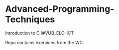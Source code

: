 # Advanced-Programming-Techniques
Introduction to C @VUB_ELO-ICT

Repo contains exercices from the WC.
